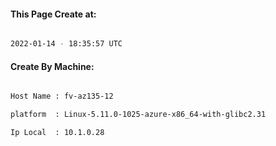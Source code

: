 
   
#### This Page Create at:

```bash

2022-01-14 - 18:35:57 UTC

```

#### Create By Machine:

```bash

Host Name : fv-az135-12

platform  : Linux-5.11.0-1025-azure-x86_64-with-glibc2.31

Ip Local  : 10.1.0.28

```

